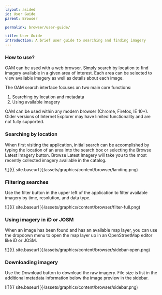 ```yaml
---
layout: asided
id: User Guide
parent: Browser

permalink: browser/user-guide/

title: User Guide
introduction: A brief user guide to searching and finding imagery
---
```


### How to use? 

OAM can be used with a web browser. Simply search by location to find imagery available in a given area of interest. Each area can be selected to view available imagery as well as details about each image. 

The OAM search interface focuses on two main core functions: 
  
  1. Searching by location and metadata
  2. Using available imagery

OAM can be used within any modern browser (Chrome, Firefox, IE 10+). Older versions of Internet Explorer may have limited functionality and are not fully supported. 

### Searching by location

When first visiting the application, initial search can be accomplished by typing the location of an area into the search box or selecting the Browse Latest Imagery button. Browse Latest Imagery will take you to the most recently collected imagery available in the catalog. 

![]({{ site.baseurl }}/assets/graphics/content/browser/landing.png)

### Filtering searches

Use the filter button in the upper left of the application to filter available imagery by time, resolution, and data type. 

![]({{ site.baseurl }}/assets/graphics/content/browser/filter-full.png)

### Using imagery in iD or JOSM

When an image has been found and has an available map layer, you can use the dropdown menu to open the map layer up in an OpenStreetMap editor like iD or JOSM. 

![]({{ site.baseurl }}/assets/graphics/content/browser/sidebar-open.png)

### Downloading imagery

Use the Download button to download the raw imagery. File size is list in the additional metadata information below the image preview in the sidebar. 

![]({{ site.baseurl }}/assets/graphics/content/browser/sidebar.png)
